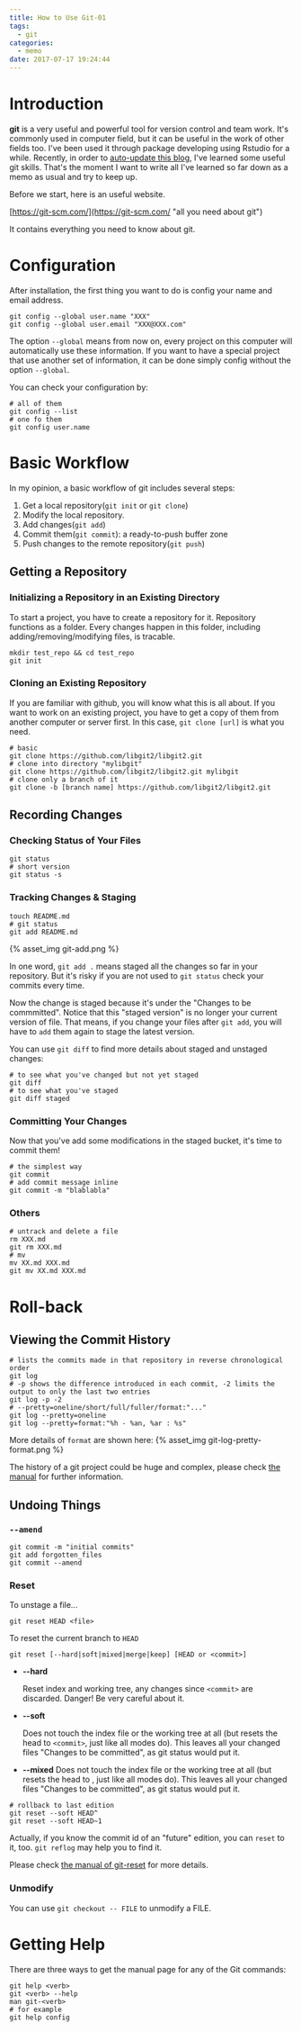 ```yaml
---
title: How to Use Git-01
tags:
  - git
categories:
  - memo
date: 2017-07-17 19:24:44
---
```



# Introduction
**git** is a very useful and powerful tool for version control and team work. It's commonly used in computer field, but it can be useful in the work of other fields too. I've been used it through package developing using Rstudio for a while. Recently, in order to [auto-update this blog](https://lijxug.github.io/2017/07/13/Use-Travis-CI-for-autoupdating-GitHub-pages/), I've learned some useful git skills. That's the moment I want to write all I've learned so far down as a memo as usual and try to keep up.

<!-- more -->
Before we start, here is an useful website. 

[https://git-scm.com/](https://git-scm.com/ "all you need about git")

It contains everything you need to know about git.

# Configuration
After installation, the first thing you want to do is config your name and email address.
```
git config --global user.name "XXX"
git config --global user.email "XXX@XXX.com"
```
The option `--global` means from now on, every project on this computer will automatically use these information. If you want to have a special project that use another set of information, it can be done simply config without the option `--global`.

You can check your configuration by:
```
# all of them
git config --list 
# one fo them
git config user.name
```

# Basic Workflow
In my opinion, a basic workflow of git includes several steps:

1. Get a local repository(`git init` or `git clone`)
2. Modify the local repository.
3. Add changes(`git add`)
4. Commit them(`git commit`): a ready-to-push buffer zone
5. Push changes to the remote repository(`git push`)

## Getting a Repository

### Initializing a Repository in an Existing Directory
To start a project, you have to create a repository for it. Repository functions as a folder. Every changes happen in this folder, including adding/removing/modifying files, is tracable. 
```
mkdir test_repo && cd test_repo
git init
```

### Cloning an Existing Repository
If you are familiar with github, you will know what this is all about. If you want to work on an existing project, you have to get a copy of them from another computer or server first. 
In this case, `git clone [url]` is what you need.
```
# basic
git clone https://github.com/libgit2/libgit2.git
# clone into directory "mylibgit"
git clone https://github.com/libgit2/libgit2.git mylibgit
# clone only a branch of it
git clone -b [branch name] https://github.com/libgit2/libgit2.git
```

## Recording Changes
### Checking Status of Your Files
```
git status
# short version
git status -s
```
### Tracking Changes & Staging
```
touch README.md
# git status
git add README.md
```

{% asset_img git-add.png %}

In one word, `git add .` means staged all the changes so far in your repository. But it's risky if you are not used to `git status` check your commits every time.

Now the change is staged because it's under the "Changes to be commmitted". Notice that this "staged version" is no longer your current version of file. That means, if you change your files after `git add`, you will have to `add` them again to stage the latest version.

You can use `git diff` to find more details about staged and unstaged changes:
```
# to see what you've changed but not yet staged
git diff
# to see what you've staged
git diff staged
```

### Committing Your Changes
Now that you've add some modifications in the staged bucket, it's time to commit them! 
```
# the simplest way
git commit
# add commit message inline
git commit -m "blablabla"
```

### Others
```
# untrack and delete a file
rm XXX.md
git rm XXX.md
# mv
mv XX.md XXX.md
git mv XX.md XXX.md
```

# Roll-back
## Viewing the Commit History
```
# lists the commits made in that repository in reverse chronological order
git log
# -p shows the difference introduced in each commit, -2 limits the output to only the last two entries
git log -p -2
# --pretty=oneline/short/full/fuller/format:"..."
git log --pretty=oneline
git log --pretty=format:"%h - %an, %ar : %s"
```
More details of `format` are shown here:
{% asset_img git-log-pretty-format.png %}

The history of a git project could be huge and complex, please check [the manual](https://git-scm.com/book/en/v2/Git-Basics-Viewing-the-Commit-History) for further information.

## Undoing Things
### `--amend`
```
git commit -m "initial commits"
git add forgotten_files
git commit --amend
```

### Reset
To unstage a file...
```
git reset HEAD <file>
```
To reset the current branch to `HEAD`
```
git reset [--hard|soft|mixed|merge|keep] [HEAD or <commit>]
```
- **--hard** 

    Reset index and working tree, any changes since `<commit>` are discarded. Danger! Be very careful about it.

- **--soft** 

    Does not touch the index file or the working tree at all (but resets the head to `<commit>`, just like all modes do). This leaves all your changed files "Changes to be committed", as git status would put it.

- **--mixed**
    Does not touch the index file or the working tree at all (but resets the head to <commit>, just like all modes do). This leaves all your changed files "Changes to be committed", as git status would put it.

```
# rollback to last edition
git reset --soft HEAD^
git reset --soft HEAD~1
```
Actually, if you know the commit id of an "future" edition, you can `reset` to it, too. `git reflog` may help you to find it. 

Please check [the manual of git-reset](https://git-scm.com/docs/git-reset) for more details.

### Unmodify
You can use `git checkout -- FILE` to unmodify a FILE.

# Getting Help

There are three ways to get the manual page for any of the Git commands:

```
git help <verb>
git <verb> --help
man git-<verb>
# for example
git help config
```

